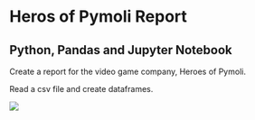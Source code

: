 # Heros of Pymoli Report

## Python, Pandas and Jupyter Notebook

Create a report for the video game company, Heroes of Pymoli.

Read a csv file and create dataframes.

<img src="https://github.com/dmhitt/pandas-challenge/HeroesOfPymoliblob/master/Resources/report_sample.png"/>

